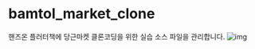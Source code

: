 # bamtol_market_clone
핸즈온 플러터책에 당근마켓 클론코딩을 위한 실습 소스 파일을 관리합니다. 
![img](https://github.com/user-attachments/assets/7d6ae68e-22d8-4c9a-80e3-d108abcdc826)
